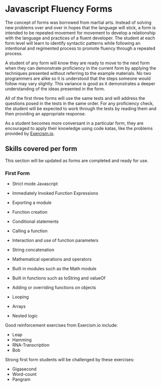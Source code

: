 # Javascript Fluency Forms

The concept of forms was borrowed from martial arts. Instead of solving new problems over and over
in hopes that the language will stick, a form is intended to be repeated movement for movement to 
develop a relationship with the language and practices of a fluent developer. The student at each 
form level will learn to identify syntactic patterns while following an intentional and regimented
process to promote fluency through a repeated process.

A student of any form will know they are ready to move to the next form when they can demonstrate
proficiency in the current form by applying the techniques presented without referring to the 
example materials. No two programmers are alike so it is understood that the steps someone would
follow may vary slightly. This variance is good as it demonstrates a deeper understanding of the
ideas presented in the form.

All of the first three forms will use the same tests and will address the questions posed in the
tests in the same order. For any proficiency check, the student will be expected to work through the
tests by reading them and then providing an appropriate response.

As a student becomes more conversant in a particular form, they are encouraged to apply their knowledge
using code katas, like the problems provided by [Exercism.io](http://exercism.io/).

## Skills covered per form

This section will be updated as forms are completed and ready for use.

### First Form

- Strict mode Javascript
- Immediately Invoked Function Expressions
- Exporting a module

- Function creation
- Conditional statements
- Calling a function
- Interaction and use of function parameters
- String concatenation
- Mathematical operations and operators
- Built in modules such as the Math module
- Built in functions such as toString and valueOf
- Adding or overriding functions on objects
- Looping
- Arrays
- Nested logic

Good reinforcement exercises from Exercism.io include:

- Leap
- Hamming
- RNA-Transcription
- Bob

Strong first form students will be challenged by these exercises:

- Gigasecond
- Word-count
- Pangram